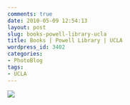 ```yaml
---
comments: true
date: 2010-05-09 12:54:13
layout: post
slug: books-powell-library-ucla
title: Books | Powell Library | UCLA
wordpress_id: 3402
categories:
- PhotoBlog
tags:
- UCLA
---
```


![](http://ryanfitzer.com/main/wp-content/uploads/2010/05/2010-05-05-at-22-05-09.jpg)
